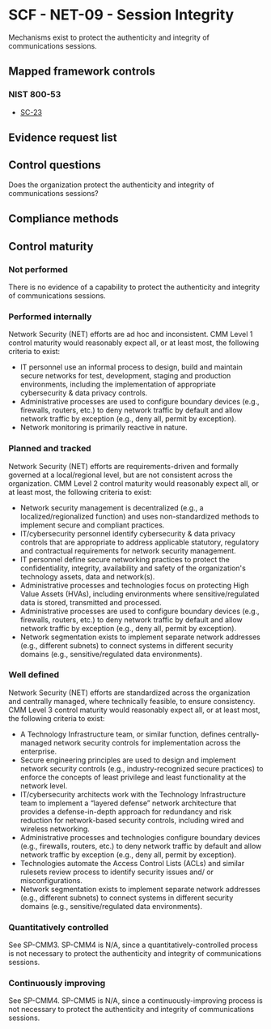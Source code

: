 # SCF - NET-09 - Session Integrity
Mechanisms exist to protect the authenticity and integrity of communications sessions.
## Mapped framework controls
### NIST 800-53
- [SC-23](../nist80053/sc-23.md)

## Evidence request list


## Control questions
Does the organization protect the authenticity and integrity of communications sessions?

## Compliance methods


## Control maturity
### Not performed
There is no evidence of a capability to protect the authenticity and integrity of communications sessions.

### Performed internally
Network Security (NET) efforts are ad hoc and inconsistent. CMM Level 1 control maturity would reasonably expect all, or at least most, the following criteria to exist:
- IT personnel use an informal process to design, build and maintain secure networks for test, development, staging and production environments, including the implementation of appropriate cybersecurity & data privacy controls.
- Administrative processes are used to configure boundary devices (e.g., firewalls, routers, etc.) to deny network traffic by default and allow network traffic by exception (e.g., deny all, permit by exception).
- Network monitoring is primarily reactive in nature.

### Planned and tracked
Network Security (NET) efforts are requirements-driven and formally governed at a local/regional level, but are not consistent across the organization. CMM Level 2 control maturity would reasonably expect all, or at least most, the following criteria to exist:
- Network security management is decentralized (e.g., a localized/regionalized function) and uses non-standardized methods to implement secure and compliant practices.
- IT/cybersecurity personnel identify cybersecurity & data privacy controls that are appropriate to address applicable statutory, regulatory and contractual requirements for network security management.
- IT personnel define secure networking practices to protect the confidentiality, integrity, availability and safety of the organization's technology assets, data and network(s).
- Administrative processes and technologies focus on protecting High Value Assets (HVAs), including environments where sensitive/regulated data is stored, transmitted and processed.
- Administrative processes are used to configure boundary devices (e.g., firewalls, routers, etc.) to deny network traffic by default and allow network traffic by exception (e.g., deny all, permit by exception).
- Network segmentation exists to implement separate network addresses (e.g., different subnets) to connect systems in different security domains (e.g., sensitive/regulated data environments).

### Well defined
Network Security (NET) efforts are standardized across the organization and centrally managed, where technically feasible, to ensure consistency. CMM Level 3 control maturity would reasonably expect all, or at least most, the following criteria to exist:
- A Technology Infrastructure team, or similar function, defines centrally-managed network security controls for implementation across the enterprise.
- Secure engineering principles are used to design and implement network security controls (e.g., industry-recognized secure practices) to enforce the concepts of least privilege and least functionality at the network level.
- IT/cybersecurity architects work with the Technology Infrastructure team to implement a “layered defense” network architecture that provides a defense-in-depth approach for redundancy and risk reduction for network-based security controls, including wired and wireless networking.
- Administrative processes and technologies configure boundary devices (e.g., firewalls, routers, etc.) to deny network traffic by default and allow network traffic by exception (e.g., deny all, permit by exception).
- Technologies automate the Access Control Lists (ACLs) and similar rulesets review process to identify security issues and/ or misconfigurations.
- Network segmentation exists to implement separate network addresses (e.g., different subnets) to connect systems in different security domains (e.g., sensitive/regulated data environments).

### Quantitatively controlled
See SP-CMM3. SP-CMM4 is N/A, since a quantitatively-controlled process is not necessary to protect the authenticity and integrity of communications sessions.

### Continuously improving
See SP-CMM4. SP-CMM5 is N/A, since a continuously-improving process is not necessary to protect the authenticity and integrity of communications sessions.
